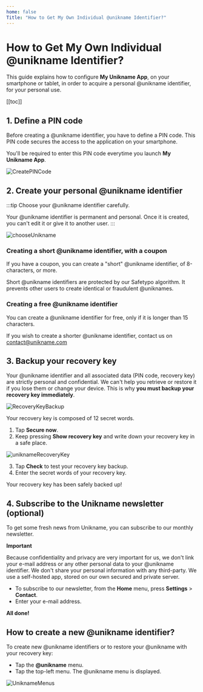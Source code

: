 ```yaml
---
home: false
Title: "How to Get My Own Individual @unikname Identifier?"
---
```

# How to Get My Own Individual @unikname Identifier?

This guide explains how to configure **My Unikname App**, on your smartphone or tablet, in order to acquire a personal @unikname identifier, for your personal use. 

[[toc]]

## 1. Define a PIN code
Before creating a @unikname identifier, you have to define a PIN code. This PIN code secures the access to the application on your smartphone. 

You'll be required to enter this PIN code everytime you launch **My Unikname App**.

<copyscreen caption="Defining a PIN code">![CreatePINCode](./images/CreatePINCode.jpg)</copyscreen>


## 2. Create your personal @unikname identifier

:::tip
Choose your @unikname identifier carefully.

 Your @unikname identifier is permanent and personal. Once it is created, you can't edit it or give it to another user.
 :::

<copyscreen caption="Defining your @unikname">![chooseUnikname](./images/chooseUnikname.jpg)</copyscreen>

### Creating a short @unikname identifier, with a coupon 
If you have a coupon, you can create a "short" @unikname identifier, of 8-characters, or more. 

Short @unikname identifiers are protected by our Safetypo algorithm. It prevents other users to create identical or fraudulent @uniknames.

### Creating a free @unikname identifier
You can create a @unikname identifier for free, only if it is longer than 15 characters. 

If you wish to create a shorter @unikname identifier, contact us on [contact@unikname.com](mailto:contact@unikname.com)

## 3. Backup your recovery key
Your @unikname identifier and all associated data (PIN code, recovery key) are strictly personal and confidential. We can't help you retrieve or restore it if you lose them or change your device. This is why **you must backup your recovery key immediately**. 

<copyscreen>![RecoveryKeyBackup](./images/RecoveryKeyBackup.jpg)</copyscreen>

Your recovery key is composed of 12 secret words.

1. Tap **Secure now**.
2. Keep pressing **Show recovery key** and write down your recovery key in a safe place.
  
<copyscreen caption="Recovery key backup">![uniknameRecoveryKey](./images/uniknameRecoveryKey.jpg)</copyscreen>

3. Tap **Check** to test your recovery key backup.
4. Enter the secret words of your recovery key.

Your recovery key has been safely backed up!

## 4. Subscribe to the Unikname newsletter (optional)

To get some fresh news from Unikname, you can subscribe to our monthly newsletter. 

**Important**

Because confidentiality and privacy are very important for us, we don't link your e-mail address or any other personal data to your @unikname identifier. We don't share your personal information with any third-party. We use a self-hosted app, stored on our own secured and private server.   

- To subscribe to our newsletter, from the **Home** menu, press **Settings** > **Contact**.
- Enter your e-mail address.

**All done!** 

## How to create a new @unikname identifier?

To create new @unikname identifiers or to restore your @unikname with your recovery key:
- Tap the **@unikname** menu.
- Tap the top-left menu.
 The @unikname menu is displayed.

<copyscreen>![UniknameMenus](./images/UniknameMenus.png)</copyscreen>

